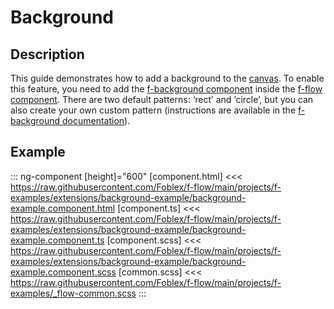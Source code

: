 ﻿# Background

## Description

This guide demonstrates how to add a background to the [canvas](./docs/f-canvas-component). To enable this feature, you need to add the [f-background component](./docs/f-background-component) inside the [f-flow component](./docs/f-flow-component).
There are two default patterns: ‘rect’ and ‘circle’, but you can also create your own custom pattern (instructions are available in the [f-background documentation](./docs/f-background-component)).

## Example

::: ng-component <background-example></background-example> [height]="600"
[component.html] <<< https://raw.githubusercontent.com/Foblex/f-flow/main/projects/f-examples/extensions/background-example/background-example.component.html
[component.ts] <<< https://raw.githubusercontent.com/Foblex/f-flow/main/projects/f-examples/extensions/background-example/background-example.component.ts
[component.scss] <<< https://raw.githubusercontent.com/Foblex/f-flow/main/projects/f-examples/extensions/background-example/background-example.component.scss
[common.scss] <<< https://raw.githubusercontent.com/Foblex/f-flow/main/projects/f-examples/_flow-common.scss
:::




